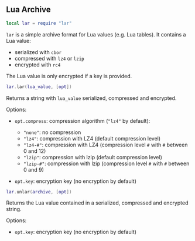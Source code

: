 ## Lua Archive

``` lua
local lar = require "lar"
```

`lar` is a simple archive format for Lua values (e.g. Lua tables). It
contains a Lua value:

- serialized with `cbor`
- compressed with `lz4` or `lzip`
- encrypted with `rc4`

The Lua value is only encrypted if a key is provided.

``` lua
lar.lar(lua_value, [opt])
```

Returns a string with `lua_value` serialized, compressed and encrypted.

Options:

- `opt.compress`: compression algorithm (`"lz4"` by default):

  - `"none"`: no compression
  - `"lz4"`: compression with LZ4 (default compression level)
  - `"lz4-#"`: compression with LZ4 (compression level `#` with `#`
    between 0 and 12)
  - `"lzip"`: compression with lzip (default compression level)
  - `"lzip-#"`: compression with lzip (compression level `#` with `#`
    between 0 and 9)

- `opt.key`: encryption key (no encryption by default)

``` lua
lar.unlar(archive, [opt])
```

Returns the Lua value contained in a serialized, compressed and
encrypted string.

Options:

- `opt.key`: encryption key (no encryption by default)
